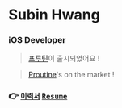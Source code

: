 # Subin Hwang
### iOS Developer

> [프루틴](https://apps.apple.com/kr/app/id1527993626)이 출시되었어요 !

> [Proutine](https://apps.apple.com/app/id1527993626)'s on the market !

### 👉 [`이력서`](https://github.com/ttub-nii/resume/blob/master/README.md) [`Resume`](https://github.com/ttub-nii/resume/blob/master/README(ver.English).md)
